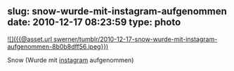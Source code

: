 slug: snow-wurde-mit-instagram-aufgenommen
date: 2010-12-17 08:23:59
type: photo
---

[![]({{@asset.url swerner/tumblr/2010-12-17-snow-wurde-mit-instagram-aufgenommen-8b0b8dff56.jpeg}})](http://instagr.am/p/lsDy/)

Snow (Wurde mit [instagram](http://instagr.am) aufgenommen)

